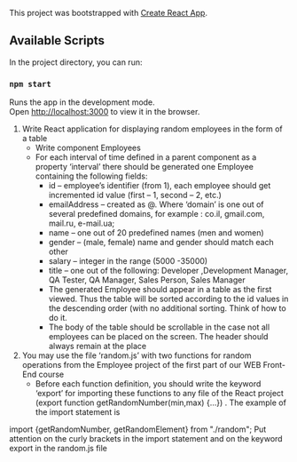 This project was bootstrapped with [Create React App](https://github.com/facebook/create-react-app).

## Available Scripts

In the project directory, you can run:

### `npm start`

Runs the app in the development mode.<br />
Open [http://localhost:3000](http://localhost:3000) to view it in the browser.

1. Write React application for displaying random employees in the form of a table
   - Write component Employees
   - For each interval of time defined in a parent component as a property ‘interval’ there should be generated one Employee containing the following fields:
     - id – employee’s identifier (from 1), each employee should get incremented id value (first – 1, second – 2, etc.)
     - emailAddress – created as <id>@<domain>. Where ‘domain’ is one out of several predefined domains, for example : co.il, gmail.com, mail.ru, e-mail.ua;
     - name – one out of 20 predefined names (men and women)
     - gender – (male, female) name and gender should match each other
     - salary – integer in the range (5000 -35000)
     - title – one out of the following: Developer ,Development Manager, QA Tester, QA Manager, Sales Person, Sales Manager
     - The generated Employee should appear in a table as the first viewed. Thus the table will be sorted according to the id values in the descending order (with no additional sorting. Think of how to do it.
     - The body of the table should be scrollable in the case not all employees can be placed on the screen. The header should always remain at the place
2. You may use the file ‘random.js’ with two functions for random operations from the Employee project of the first part of our WEB Front-End course
   - Before each function definition, you should write the keyword ‘export’ for importing these functions to any file of the React project (export function getRandomNumber(min,max) {…}) . The example of the import statement is

import {getRandomNumber, getRandomElement} from "./random"; Put attention on the curly brackets in the import statement and on the keyword export in the random.js file
